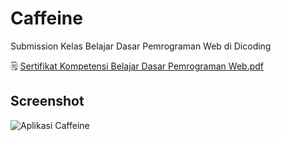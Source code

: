 # Caffeine

Submission Kelas Belajar Dasar Pemrograman Web di Dicoding

🗒️ [Sertifikat Kompetensi Belajar Dasar Pemrograman Web.pdf](https://www.dicoding.com/certificates/GRX5O75MRP0M)

## Screenshot

![Aplikasi Caffeine](https://i.ibb.co.com/QCDWrPd/belajar-dasar-pemrograman-web.png)
